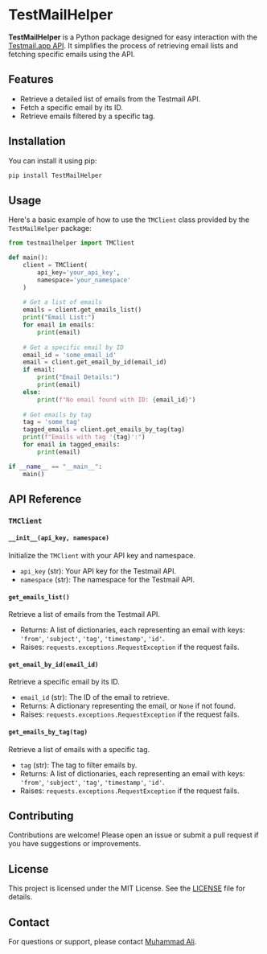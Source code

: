 # TestMailHelper

**TestMailHelper** is a Python package designed for easy interaction with the [Testmail.app API](https://testmail.app). It simplifies the process of retrieving email lists and fetching specific emails using the API.

## Features

- Retrieve a detailed list of emails from the Testmail API.
- Fetch a specific email by its ID.
- Retrieve emails filtered by a specific tag.

## Installation

You can install it using pip:

```bash
pip install TestMailHelper
```

## Usage

Here's a basic example of how to use the `TMClient` class provided by the `TestMailHelper` package:

```python
from testmailhelper import TMClient

def main():
    client = TMClient(
        api_key='your_api_key',
        namespace='your_namespace'
    )
    
    # Get a list of emails
    emails = client.get_emails_list()
    print("Email List:")
    for email in emails:
        print(email)
    
    # Get a specific email by ID
    email_id = 'some_email_id'
    email = client.get_email_by_id(email_id)
    if email:
        print("Email Details:")
        print(email)
    else:
        print(f"No email found with ID: {email_id}")
    
    # Get emails by tag
    tag = 'some_tag'
    tagged_emails = client.get_emails_by_tag(tag)
    print(f"Emails with tag '{tag}':")
    for email in tagged_emails:
        print(email)

if __name__ == "__main__":
    main()
```

## API Reference

### `TMClient`

#### `__init__(api_key, namespace)`

Initialize the `TMClient` with your API key and namespace.

- `api_key` (str): Your API key for the Testmail API.
- `namespace` (str): The namespace for the Testmail API.

#### `get_emails_list()`

Retrieve a list of emails from the Testmail API.

- Returns: A list of dictionaries, each representing an email with keys: `'from'`, `'subject'`, `'tag'`, `'timestamp'`, `'id'`.
- Raises: `requests.exceptions.RequestException` if the request fails.

#### `get_email_by_id(email_id)`

Retrieve a specific email by its ID.

- `email_id` (str): The ID of the email to retrieve.
- Returns: A dictionary representing the email, or `None` if not found.
- Raises: `requests.exceptions.RequestException` if the request fails.

#### `get_emails_by_tag(tag)`

Retrieve a list of emails with a specific tag.

- `tag` (str): The tag to filter emails by.
- Returns: A list of dictionaries, each representing an email with keys: `'from'`, `'subject'`, `'tag'`, `'timestamp'`, `'id'`.
- Raises: `requests.exceptions.RequestException` if the request fails.

## Contributing

Contributions are welcome! Please open an issue or submit a pull request if you have suggestions or improvements.

## License

This project is licensed under the MIT License. See the [LICENSE](LICENSE) file for details.

## Contact

For questions or support, please contact [Muhammad Ali](mailto:muhammad_ali@workmail.com).